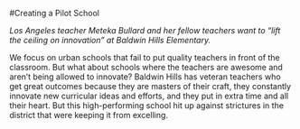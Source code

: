 #Creating a Pilot School

*Los Angeles teacher Meteka Bullard and her fellow teachers want to “lift the ceiling on innovation” at Baldwin Hills Elementary.*

We focus on urban schools that fail to put quality teachers in front of the classroom. But what about schools where the teachers are awesome and aren’t being allowed to innovate? Baldwin Hills has veteran teachers who get great outcomes because they are masters of their craft, they constantly innovate new curricular ideas and efforts, and they put in extra time and all their heart. But this high-performing school hit up against strictures in the district that were keeping it from excelling. 